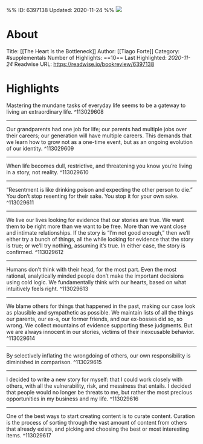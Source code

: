 %%
ID: 6397138
Updated: 2020-11-24
%%
![](https://images-na.ssl-images-amazon.com/images/I/314vRTA0FVL._SL500_.jpg)

# About
Title: [[The Heart Is the Bottleneck]]
Author: [[Tiago Forte]]
Category: #supplementals
Number of Highlights: ==10==
Last Highlighted: *2020-11-24*
Readwise URL: https://readwise.io/bookreview/6397138

# Highlights 
Mastering the mundane tasks of everyday life seems to be a gateway to living an extraordinary life.  ^113029608

---

Our grandparents had one job for life; our parents had multiple jobs over their careers; our generation will have multiple careers. This demands that we learn how to grow not as a one-time event, but as an ongoing evolution of our identity.  ^113029609

---

When life becomes dull, restrictive, and threatening you know you’re living in a story, not reality.  ^113029610

---

“Resentment is like drinking poison and expecting the other person to die.” You don’t stop resenting for their sake. You stop it for your own sake.  ^113029611

---

We live our lives looking for evidence that our stories are true. We want them to be right more than we want to be free. More than we want close and intimate relationships. If the story is “I’m not good enough,” then we’ll either try a bunch of things, all the while looking for evidence that the story is true; or we’ll try nothing, assuming it’s true. In either case, the story is confirmed.  ^113029612

---

Humans don’t think with their head, for the most part. Even the most rational, analytically minded people don’t make the important decisions using cold logic. We fundamentally think with our hearts, based on what intuitively feels right.  ^113029613

---

We blame others for things that happened in the past, making our case look as plausible and sympathetic as possible. We maintain lists of all the things our parents, our ex-s, our former friends, and our ex-bosses did so, so wrong. We collect mountains of evidence supporting these judgments. But we are always innocent in our stories, victims of their inexcusable behavior.  ^113029614

---

By selectively inflating the wrongdoing of others, our own responsibility is diminished in comparison.  ^113029615

---

I decided to write a new story for myself: that I could work closely with others, with all the vulnerability, risk, and messiness that entails. I decided that people would no longer be threats to me, but rather the most precious opportunities in my business and my life.  ^113029616

---

One of the best ways to start creating content is to curate content. Curation is the process of sorting through the vast amount of content from others that already exists, and picking and choosing the best or most interesting items.  ^113029617

